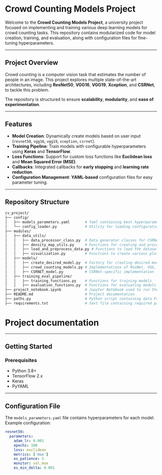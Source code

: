 # Crowd Counting Models Project

Welcome to the **Crowd Counting Models Project**, a university project focused on implementing and training various deep learning models for crowd counting tasks. This repository contains modularized code for model creation, training, and evaluation, along with configuration files for fine-tuning hyperparameters.

---

## Project Overview

Crowd counting is a computer vision task that estimates the number of people in an image. This project explores multiple state-of-the-art architectures, including **ResNet50**, **VGG16**, **VGG19**, **Xception**, and **CSRNet**, to tackle this problem.

The repository is structured to ensure **scalability**, **modularity**, and **ease of experimentation**.

---

## Features

- **Model Creation**: Dynamically create models based on user input (`resnet50`, `vgg16`, `vgg19`, `xception`, `csrnet`).
- **Training Pipeline**: Train models with configurable hyperparameters using **Keras** and **TensorFlow**.
- **Loss Functions**: Support for custom loss functions like **Euclidean loss** and **Mean Squared Error (MSE)**.
- **Callbacks**: Integrated callbacks for **early stopping** and **learning rate reduction**.
- **Configuration Management**: **YAML-based** configuration files for easy parameter tuning.

---

## Repository Structure

```bash
cv_project/
├── config/                         
│   ├── models_parameters.yaml       # Yaml containing best hyperparameters for each model
│   └── config_loader.py             # Utility for loading configurations
├── modules/                              
│   ├── data_utils/                  
│   │   ├── data_processor_class.py  # Data generator classes for CSRNet and other models
│   │   ├── density_map_utils.py     # Functions for creating and processing density maps
│   │   ├── load_and_preprocess_data.py # Functions to load the dataset and initialize generators
│   │   ├── visualization.py         # Functions to create various plots
│   ├── models/                      
│   │   ├── create_desired_model.py  # Factory for creating desired models
│   │   ├── crowd_counting_models.py # Implementations of ResNet, VGG, Xception, etc.
│   │   ├── CSRNET_model.py          # CSRNet-specific implementation
│   ├── training_eval_pipeline/      
│   │   ├── training_functions.py    # Functions for training models
│   │   ├── evaluation_functions.py  # Functions for evaluating models
├── project_notebook.ipynb           # Jupyter Notebook used to run the code!
├── README.md                        # Project documentation
├── paths.py                         # Python script containing data Paths
├── requirements.txt                 # text file containing required packages for this project 
``` 


# Project documentation

---

## Getting Started

### Prerequisites

- Python 3.8+
- TensorFlow 2.x
- Keras
- PyYAML

---

## Configuration File

The `models_parameters.yaml` file contains hyperparameters for each model. Example configuration:

```yaml
resnet50:
  parameters:
    adam_lr: 0.001
    epochs: 100
    loss: euclidean
    metrics: ['mse']
    es_patience: 5
    monitor: val_mse
    es_min_delta: 0.001
```

